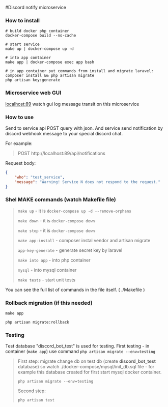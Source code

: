 #Discord notify microservice

### How to install
```shell script
# build docker php container
docker-compose build --no-cache

# start service 
make up | docker-compose up -d

# into app container
make app | docker-compose exec app bash

# in app container put commands from install and migrate laravel: 
composer install && php artisan migrate
php artisan key:generate
```

### Microservice web GUI 
<localhost:89> watch gui log message transit on this microservice  

### How to use

Send to service api POST query with json. And service send notification by discord webhook message to your special discord chat. 

For example:

> POST http://localhost:89/api/notifications

Request body:
```json
{
    "who": "test_service",
    "message": "Warning! Service N does not respond to the request."
}
```

### Shel MAKE commands (watch Makefile file)

> `make up` - it is `docker-compose up -d --remove-orphans`
> 
> `make down` - it is `docker-compose down`
> 
> `make stop` - it is `docker-compose down`
> 
> `make app-install` - composer instal vendor and artisan migrate
> 
> `app-key-generate` - generate secret key by laravel
> 
> `make into app` - into php container
> 
> `mysql` - into mysql container
> 
> `make tests` - start unit tests

You can see the full list of commands in the file itself. ( ./Makefile )



### Rollback migration (if this needed)
```shell script
make app

php artisan migrate:rollback
```


### Testing

Test database "discord_bot_test" is used for testing. First testing - in container (`make app`) use command `php artisan migrate --env=testing`

> First step: migrate change db on test db (create **discord_bot_test** database) so watch ./docker-compose/mysql/init_db.sql file - for example this database created for first start mysql docker container.
> 
> `php artisan migrate --env=testing`
> 
> Second step:
> 
> `php artisan test`
